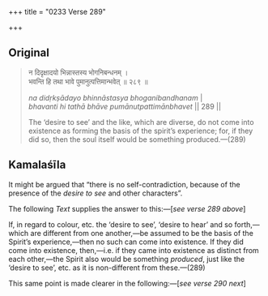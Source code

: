 +++
title = "0233 Verse 289"

+++
## Original 
>
> न दिदृक्षादयो भिन्नास्तस्य भोगनिबन्धनम् ।  
> भवन्ति हि तथा भावे पुमानुत्पत्तिमान्भवेत् ॥ २८९ ॥ 
>
> *na didṛkṣādayo bhinnāstasya bhoganibandhanam* \|  
> *bhavanti hi tathā bhāve pumānutpattimānbhavet* \|\| 289 \|\| 
>
> The ‘desire to see’ and the like, which are diverse, do not come into existence as forming the basis of the spirit’s experience; for, if they did so, then the soul itself would be something produced.—(289)



## Kamalaśīla

It might be argued that “there is no self-contradiction, because of the presence of the *desire to see* and other characters”.

The following *Text* supplies the answer to this:—[*see verse 289 above*]

If, in regard to colour, etc. the ‘desire to see’, ‘desire to hear’ and so forth,—which are different from one another,—be assumed to be the basis of the Spirit’s experience,—then no such can come into existence. If they did come into existence, then,—i.e. if they came into existence as distinct from each other,—the Spirit also would be something *produced*, just like the ‘desire to see’, etc. as it is non-different from these.—(289)

This same point is made clearer in the following:—[*see verse 290 next*]


